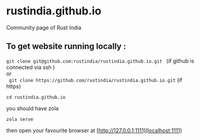 # rustindia.github.io
Community page of Rust India



## To get website running locally :

 
`git clone git@github.com:rustindia/rustindia.github.io.git ` (if github is connected via ssh )     
    or      
` git clone https://github.com/rustindia/rustindia.github.io.git` (if https)        

` cd rustindia.github.io `  

you should have zola 

`zola serve`

then open your favourite browser  at [http://127.0.0.1:1111](localhost:1111) 

